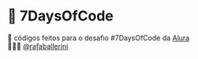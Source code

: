 # 📑 7DaysOfCode 

📆 códigos feitos para o desafio #7DaysOfCode da [Alura](https://github.com/alura-challenges)<br>
🕵🏻‍♀️ [@rafaballerini](https://github.com/rafaballerini)
